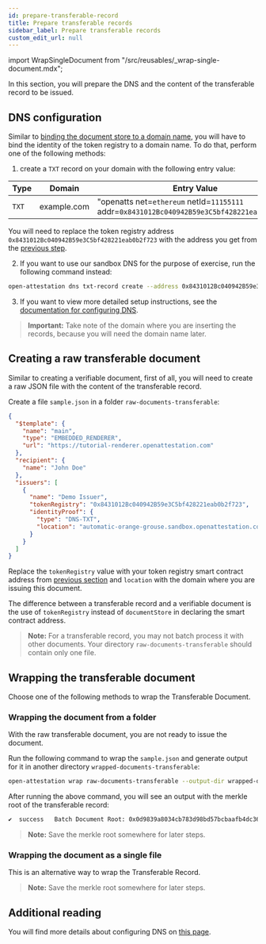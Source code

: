```yaml
---
id: prepare-transferable-record
title: Prepare transferable records
sidebar_label: Prepare transferable records
custom_edit_url: null
---
```

import WrapSingleDocument from "/src/reusables/_wrap-single-document.mdx";

In this section, you will prepare the DNS and the content of the transferable record to be issued.

## DNS configuration

Similar to [binding the document store to a domain name](/docs/ethereum-section/document-store), you will have to bind the identity of the token registry to a domain name. To do that, perform one of the following methods:

1. create a `TXT` record on your domain with the following entry value:

  | Type | Domain      | Entry Value                                                     |
  | ---- | ----------- | --------------------------------------------------------------- |
  |`TXT` | example.com | "openatts net=`ethereum` netId=`11155111` addr=`0x8431012Bc040942B59e3C5bf428221eab0b2f723`" |

  You will need to replace the token registry address `0x8431012Bc040942B59e3C5bf428221eab0b2f723` with the address you get from the [previous step](/docs/transferable-section/token-registry).

2. If you want to use our sandbox DNS for the purpose of exercise, run the following command instead:

  ```sh
  open-attestation dns txt-record create --address 0x8431012Bc040942B59e3C5bf428221eab0b2f723 --network-id 11155111
  ```


3. If you want to view more detailed setup instructions, see the [documentation for configuring DNS](/docs/guides-section/configure-dns).

>**Important:** Take note of the domain where you are inserting the records, because you will need the domain name later.

## Creating a raw transferable document

Similar to creating a verifiable document, first of all, you will need to create a raw JSON file with the content of the transferable record.

Create a file `sample.json` in a folder `raw-documents-transferable`:

```json
{
  "$template": {
    "name": "main",
    "type": "EMBEDDED_RENDERER",
    "url": "https://tutorial-renderer.openattestation.com"
  },
  "recipient": {
    "name": "John Doe"
  },
  "issuers": [
    {
      "name": "Demo Issuer",
      "tokenRegistry": "0x8431012Bc040942B59e3C5bf428221eab0b2f723",
      "identityProof": {
        "type": "DNS-TXT",
        "location": "automatic-orange-grouse.sandbox.openattestation.com"
      }
    }
  ]
}
```

Replace the `tokenRegistry` value with your token registry smart contract address from [previous section](/docs/transferable-section/token-registry) and `location` with the domain where you are issuing this document.

The difference between a transferable record and a verifiable document is the use of `tokenRegistry` instead of `documentStore` in declaring the smart contract address.

>**Note:** For a transferable record, you may not batch process it with other documents. Your directory `raw-documents-transferable` should contain only one file.

## Wrapping the transferable document
Choose one of the following methods to wrap the Transferable Document.

### Wrapping the document from a folder

With the raw transferable document, you are not ready to issue the document. 

Run the following command to wrap the `sample.json` and generate output for it in another directory `wrapped-documents-transferable`:

```sh
open-attestation wrap raw-documents-transferable --output-dir wrapped-documents-transferable
```

After running the above command, you will see an output with the merkle root of the transferable record:

```txt
✔  success   Batch Document Root: 0x0d9839a8034cb783d98bd57bcbaafb4dc3614c4193d2edf8a655c1ec6635b7ea
```

>**Note:** Save the merkle root somewhere for later steps.

### Wrapping the document as a single file
This is an alternative way to wrap the Transferable Record.

<WrapSingleDocument />

<!-- Reuse the steps to wrap a single document -->

>**Note:** Save the merkle root somewhere for later steps.

## Additional reading
You will find more details about configuring DNS on [this page](/docs/ethereum-section/dns-proof).